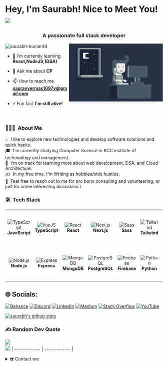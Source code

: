 # Hey, I'm Saurabh! Nice to Meet You! <img src="https://raw.githubusercontent.com/MartinHeinz/MartinHeinz/master/wave.gif" width="30px">
<h3 align="center">A passionate full stack developer</h3>
<img alt="Night Coding" src="https://raw.githubusercontent.com/AVS1508/AVS1508/master/assets/Night-Coding.gif" align="right"/>


<p align="left"> <img src="https://komarev.com/ghpvc/?username=saurabh-kumar44&label=Profile%20views&color=0e75b6&style=flat" alt="saurabh-kumar44" /> </p>



- 🌱 I’m currently learning **React,NodeJS,(DSA)**

- 💬 Ask me about **CP**

- 📫 How to reach me **sauravvermas1097v@gmail.com**

- ⚡ Fun fact **I'm still alive!**
<br>
<!-- ## 👋 &nbsp;Hey there! I'm Aditya -->

### 👨🏻‍💻 &nbsp;About Me

💡 &nbsp;I like to explore new technologies and develop software solutions and quick hacks.\
🎓 &nbsp;I'm currently studying Computer Science in KCC institute of techonology and management.\
🌱 &nbsp;I'm on track for learning more about web development, DSA, and Cloud Architecture.\
✍️ &nbsp;In my free time, I'm Writing as hobbies/side hustles.\
💬 &nbsp;Feel free to reach out to me for pro bono consulting and volunteering, or just for some interesting discussion.\


### 🛠 &nbsp;Tech Stack

<table>
  <tr>
    <td align="center" height="108" width="108">
      <img 
        src="https://cdn.jsdelivr.net/gh/devicons/devicon/icons/javascript/javascript-plain.svg"
        width="48"
        height="48"
        alt="TypeScript"
      />
      <br /><strong>JavaScript</strong>
    </td>
    <td align="center" height="108" width="108">
      <img
        src="https://cdn.jsdelivr.net/gh/devicons/devicon/icons/typescript/typescript-plain.svg"
        width="48"
        height="48"
        alt="VueJS"
      />
      <br /><strong>TypeScript</strong>
    </td>
    <td align="center" height="108" width="108">
      <img
        src="https://cdn.jsdelivr.net/gh/devicons/devicon/icons/react/react-original.svg"
        width="48"
        height="48"
        alt="React"
      />
      <br /><strong>React</strong>
    </td>
    <td align="center" height="108" width="108">
      <img
        src="https://cdn.jsdelivr.net/gh/devicons/devicon/icons/nextjs/nextjs-original.svg"
        width="48"
        height="48"
        alt="Next.js"
      />
      <br /><strong>Next.js</strong>
    </td>
    <td align="center" height="108" width="108">
      <img
        src="https://cdn.jsdelivr.net/gh/devicons/devicon/icons/sass/sass-original.svg"
        width="48"
        height="48"
        alt="Sass"
      />
      <br /><strong>Sass</strong>
    </td>
    <td align="center" height="108" width="108">
      <img
        src="https://cdn.jsdelivr.net/gh/devicons/devicon/icons/tailwindcss/tailwindcss-plain.svg"
        width="48"
        height="48"
        alt="Tailwind"
      />
      <br /><strong>Tailwind</strong>
    </td>
    <td align="center" height="108" width="108">
      <img
        src="https://cdn.jsdelivr.net/gh/devicons/devicon/icons/bootstrap/bootstrap-plain.svg"
        width="48"
        height="48"
        alt="Bootstrap"
      />
      <br /><strong>Bootstrap</strong>
    </td>
    <td align="center" height="108" width="108">
      <img
        src="https://cdn.jsdelivr.net/gh/devicons/devicon/icons/materialui/materialui-original.svg"
        width="48"
        height="48"
        alt="Material UI"
      />
      <br /><strong>Material UI</strong>
    </td>
  </tr>
  <tr>
    <td align="center" height="108" width="108">
      <img
        src="https://cdn.jsdelivr.net/gh/devicons/devicon/icons/nodejs/nodejs-original.svg"
        width="48"
        height="48"
        alt="Node.js"
      />
      <br /><strong>Node.js</strong>
    </td>
    <td align="center" height="108" width="108">
      <img
        src="https://cdn.jsdelivr.net/gh/devicons/devicon/icons/express/express-original.svg"
        width="48"
        height="48"
        alt="Express"
      />
      <br /><strong>Express</strong>
    </td>
    <td align="center" height="108" width="108">
      <img
        src="https://cdn.jsdelivr.net/gh/devicons/devicon/icons/mongodb/mongodb-original.svg"
        width="48"
        height="48"
        alt="MongoDB"
      />
      <br /><strong>MongoDB</strong>
    </td>
    <td align="center" height="108" width="108">
      <img
        src="https://cdn.jsdelivr.net/gh/devicons/devicon/icons/postgresql/postgresql-original.svg"
        width="48"
        height="48"
        alt="PostgreSQL"
      />
      <br /><strong>PostgreSQL</strong>
    </td>
    <td align="center" height="108" width="108">
      <img
        src="https://cdn.jsdelivr.net/gh/devicons/devicon/icons/firebase/firebase-plain.svg"
        width="48"
        height="48"
        alt="Firebase"
      />
      <br /><strong>Firebase</strong>
    </td>
    <td align="center" height="108" width="108">
      <img
        src="https://cdn.jsdelivr.net/gh/devicons/devicon/icons/python/python-original.svg"
        width="48"
        height="48"
        alt="Python"
      />
      <br /><strong>Python</strong>
    </td>
    <td align="center" height="108" width="108">
      <img
        src="https://cdn.jsdelivr.net/gh/devicons/devicon/icons/docker/docker-original.svg"
        width="48"
        height="48"
        alt="Docker"
      />
      <br /><strong>Docker</strong>
    </td>
    <td align="center" height="108" width="108">
      <img
        src="https://cdn.jsdelivr.net/gh/devicons/devicon/icons/amazonwebservices/amazonwebservices-original.svg"
        width="48"
        height="48"
        alt="AWS"
      />
      <br /><strong>AWS</strong>
    </td>
  </tr>
</table>

## 🌐 Socials:
[![Behance](https://img.shields.io/badge/Behance-1769ff?logo=behance&logoColor=white)](https://www.behance.net/saurabhkumarv) [![Discord](https://img.shields.io/badge/Discord-%237289DA.svg?logo=discord&logoColor=white)](htttps://discord.gg/https://discord.gg/TS2yTgvk) [![LinkedIn](https://img.shields.io/badge/LinkedIn-%230077B5.svg?logo=linkedin&logoColor=white)](https://www.linkedin.com/in/saurabh-verma-507033212/) [![Medium](https://img.shields.io/badge/Medium-12100E?logo=medium&logoColor=white)](https://https://shivvamm.medium.com/) [![Stack Overflow](https://img.shields.io/badge/-Stackoverflow-FE7A16?logo=stack-overflow&logoColor=white)](https://stackoverflow.com/users/20257296/saurav-verma) [![YouTube](https://img.shields.io/badge/YouTube-%23FF0000.svg?logo=YouTube&logoColor=white)](https://www.youtube.com/channel/UCmS0xi4M-GelaMXMMTKJISA) 

[![saurabh's github stats](https://github-readme-stats.vercel.app/api?username=saurabhverma&show_icons=true&theme=highcontrast)](https://github.com/saurabh/github-readme-stats)


### ✍️ Random Dev Quote
![](https://quotes-github-readme.vercel.app/api?type=horizontal&theme=radical)
<br>
<img src="https://user-images.githubusercontent.com/73097560/115834477-dbab4500-a447-11eb-908a-139a6edaec5c.gif">
| ------------- | ------------- |


<details>
  <summary>☎️ Contact me</summary>
<div>
  <samp>
    <h2 align="center">you can reach me by:</h2>
    <p align="center">
      <br/>
      <a href="https://www.linkedin.com/in/saurabh-verma-507033212/" target="blank"><img align="center"
         src="https://img.shields.io/badge/linkedin-%231DA1F2.svg?style=for-the-badge&logo=linkedin&logoColor=white"
         alt="azzar" height="30"/></a>
      <a href="https://www.instagram.com/kisna_verma4/" target="blank"><img src="https://img.shields.io/badge/-@KiSnA__-E4405F?style=flat&logo=Instagram&logoColor=white"/></a>
      <a href="mailto:sauravvermas1097v@gmail.com" target="blank"><img align="center"
         src="https://img.shields.io/badge/gmail-EA4335.svg?style=for-the-badge&logo=gmail&logoColor=white"
         alt="azzar" height="30"/></a>
       <a href="https://www.facebook.com/profile.php?id=100022462333998" target="blank"><img src="https://img.shields.io/badge/-@Saurabh-1877F2?style=flat&logo=Facebook&logoColor=white"/></a>
    </p>
  <p align="center">
  </samp>
</div>
</details>

